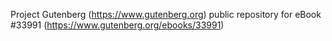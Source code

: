 Project Gutenberg (https://www.gutenberg.org) public repository for eBook #33991 (https://www.gutenberg.org/ebooks/33991)
